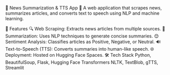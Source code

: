 📰 News Summarization & TTS App
🚀 A web application that scrapes news, summarizes articles, and converts text to speech using NLP and machine learning.

📌 Features
🔍 Web Scraping: Extracts news articles from multiple sources.
📜 Summarization: Uses NLP techniques to generate concise summaries.
😊 Sentiment Analysis: Classifies articles as Positive, Negative, or Neutral.
🔊 Text-to-Speech (TTS): Converts summaries into human-like speech.
🌐 Deployment: Hosted on Hugging Face Spaces.
🛠 Tech Stack
Python, BeautifulSoup, Flask, Hugging Face Transformers
NLTK, TextBlob, gTTS, Streamlit
